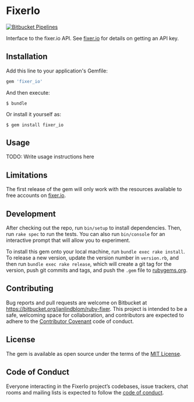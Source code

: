 # FixerIo

[![Bitbucket Pipelines](https://img.shields.io/bitbucket/pipelines/janlindblom/ruby-fixer.png)](https://bitbucket.org/janlindblom/ruby-fixer/addon/pipelines/home)

Interface to the fixer.io API. See [fixer.io](https://fixer.io/) for details on getting an API key.

## Installation

Add this line to your application's Gemfile:

```ruby
gem 'fixer_io'
```

And then execute:

    $ bundle

Or install it yourself as:

    $ gem install fixer_io

## Usage

TODO: Write usage instructions here

## Limitations

The first release of the gem will only work with the resources available to free accounts on [fixer.io](https://fixer.io/).

## Development

After checking out the repo, run `bin/setup` to install dependencies. Then, run `rake spec` to run the tests. You can also run `bin/console` for an interactive prompt that will allow you to experiment.

To install this gem onto your local machine, run `bundle exec rake install`. To release a new version, update the version number in `version.rb`, and then run `bundle exec rake release`, which will create a git tag for the version, push git commits and tags, and push the `.gem` file to [rubygems.org](https://rubygems.org).

## Contributing

Bug reports and pull requests are welcome on Bitbucket at https://bitbucket.org/janlindblom/ruby-fixer. This project is intended to be a safe, welcoming space for collaboration, and contributors are expected to adhere to the [Contributor Covenant](http://contributor-covenant.org) code of conduct.

## License

The gem is available as open source under the terms of the [MIT License](https://opensource.org/licenses/MIT).

## Code of Conduct

Everyone interacting in the FixerIo project’s codebases, issue trackers, chat rooms and mailing lists is expected to follow the [code of conduct](https://bitbucket.org/janlindblom/ruby-fixer/src/master/CODE_OF_CONDUCT.md).
